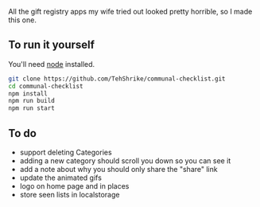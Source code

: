 All the gift registry apps my wife tried out looked pretty horrible, so I made this one.

## To run it yourself

You'll need [node](https://iojs.org/) installed.

```sh
git clone https://github.com/TehShrike/communal-checklist.git
cd communal-checklist
npm install
npm run build
npm run start
```

## To do

- support deleting Categories
- adding a new category should scroll you down so you can see it
- add a note about why you should only share the "share" link
- update the animated gifs
- logo on home page and in places
- store seen lists in localstorage
